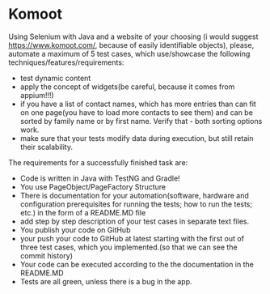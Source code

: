 # Komoot

Using Selenium with Java and a website of your choosing (i would suggest https://www.komoot.com/, because of easily identifiable objects), please, automate a maximum of 5 test cases, which use/showcase the following techniques/features/requirements:

- test dynamic content
- apply the concept of widgets(be careful, because it comes from appium!!!)
- if you have a list of contact names, which has more entries than can fit on one page(you have to load more contacts to see them) and can be sorted by family name or by first name. Verify that - both sorting options work.
- make sure that your tests modify data during execution, but still retain their scalability.
 
The requirements for a successfully finished task are:

- Code is written in Java with TestNG and Gradle!
- You use PageObject/PageFactory Structure
- There is documentation for your automation(software, hardware and configuration prerequisites for running the tests; how to run the tests; etc.) in the form of a README.MD file
- add step by step description of your test cases in separate text files.
- You publish your code on GitHub
- your push your code to GitHub at latest starting with the first out of three test cases, which you implemented.(so that we can see the commit history)
- Your code can be executed according to the the documentation in the README.MD
- Tests are all green, unless there is a bug in the app.

